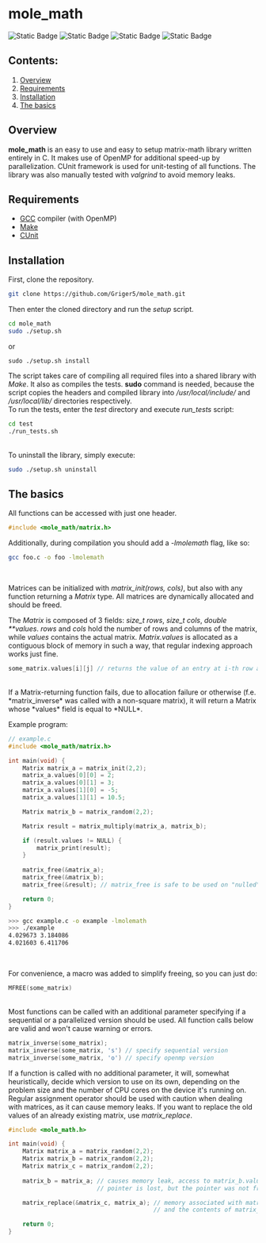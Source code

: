 # mole_math
![Static Badge](https://img.shields.io/badge/Linux-black?style=flat&logo=linux&labelColor=black&color=red)   ![Static Badge](https://img.shields.io/badge/C-black?style=flat&logo=C&labelColor=black&color=blue) ![Static Badge](https://img.shields.io/badge/OpenMP-black?style=flat&logo=C&labelColor=black&color=blue) ![Static Badge](https://img.shields.io/badge/CUnit-black?style=flat&logo=C&labelColor=black&color=blue)
## Contents:
1. [Overview](#overview)
2. [Requirements](#requirements)
3. [Installation](#installation)
4. [The basics](#the-basics)

## Overview
**mole_math** is an easy to use and easy to setup matrix-math library written entirely in C. It makes use of OpenMP for additional speed-up by parallelization. CUnit framework is used for unit-testing of all functions. The library was also manually tested with *valgrind* to avoid memory leaks. 

## Requirements
- [GCC](https://gcc.gnu.org/) compiler (with OpenMP)
- [Make](https://www.gnu.org/software/make/)
- [CUnit](https://cunit.sourceforge.net/)
## Installation
First, clone the repository.
```sh
git clone https://github.com/Griger5/mole_math.git
```
Then enter the cloned directory and run the *setup* script.
```sh
cd mole_math
sudo ./setup.sh
```
or
```
sudo ./setup.sh install
```
The script takes care of compiling all required files into a shared library with *Make*. It also as compiles the tests. **sudo** command is needed, because the script copies the headers and compiled library into */usr/local/include/* and */usr/local/lib/* directories respectively.
<br>
To run the tests, enter the *test* directory and execute *run_tests* script:
```sh
cd test
./run_tests.sh
```
<br>
To uninstall the library, simply execute:

```sh
sudo ./setup.sh uninstall
```

## The basics
All functions can be accessed with just one header.
```c
#include <mole_math/matrix.h>
```
Additionally, during compilation you should add a *-lmolemath* flag, like so:
```sh
gcc foo.c -o foo -lmolemath
```
<br>

Matrices can be initialized with *matrix_init(rows, cols)*, but also with any function returning a *Matrix* type. All matrices are dynamically allocated and should be freed.

The *Matrix* is composed of 3 fields: *size_t rows*, *size_t cols*, *double \*\*values*. *rows* and *cols* hold the number of rows and columns of the matrix, while *values* contains the actual matrix. *Matrix.values* is allocated as a contiguous block of memory in such a way, that regular indexing approach works just fine.
```c
some_matrix.values[i][j] // returns the value of an entry at i-th row and j-th column
```
<br>
If a Matrix-returning function fails, due to allocation failure or otherwise (f.e. *matrix_inverse* was called with a non-square matrix), it will return a Matrix whose *values* field is equal to *NULL*.  
<br>

Example program:
```c
// example.c
#include <mole_math/matrix.h>

int main(void) {
	Matrix matrix_a = matrix_init(2,2);
	matrix_a.values[0][0] = 2;
	matrix_a.values[0][1] = 3;
	matrix_a.values[1][0] = -5;
	matrix_a.values[1][1] = 10.5;

	Matrix matrix_b = matrix_random(2,2);

	Matrix result = matrix_multiply(matrix_a, matrix_b);

	if (result.values != NULL) {
		matrix_print(result);
	}
	
	matrix_free(&matrix_a);
	matrix_free(&matrix_b);
	matrix_free(&result); // matrix_free is safe to be used on "nulled" matrices

	return 0;
}
```
```sh
>>> gcc example.c -o example -lmolemath
>>> ./example
4.029673 3.184086 
4.021603 6.411706 
```
<br>

For convenience, a macro was added to simplify freeing, so you can just do:
```c
MFREE(some_matrix)
```
<br>
Most functions can be called with an additional parameter specifying if a sequential or a parallelized version should be used. All function calls below are valid and won't cause warning or errors.

```c
matrix_inverse(some_matrix);
matrix_inverse(some_matrix, 's') // specify sequential version
matrix_inverse(some_matrix, 'o') // specify openmp version
```
If a function is called with no additional parameter, it will, somewhat heuristically, decide which version to use on its own, depending on the problem size and the number of CPU cores on the device it's running on.
<br>
Regular assignment operator should be used with caution when dealing with matrices, as it can cause memory leaks. If you want to replace the old values of an already existing matrix, use *matrix_replace*.
```c
#include <mole_math.h>

int main(void) {
	Matrix matrix_a = matrix_random(2,2);
	Matrix matrix_b = matrix_random(2,2);
	Matrix matrix_c = matrix_random(2,2);
	
	matrix_b = matrix_a; // causes memory leak, access to matrix_b.value
	                     // pointer is lost, but the pointer was not freed

	matrix_replace(&matrix_c, matrix_a); // memory associated with matrix_c is properly freed
	                                     // and the contents of matrix_a are safely copied 

	return 0;
}
```